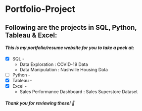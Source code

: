 # Portfolio-Project
## Following are the projects in SQL, Python, Tableau & Excel: <br />
#### *This is my portfolio/resume website for you to take a peek at:* <br />
- [x] SQL - 
  - Data Exploration : COVID-19 Data <br />
  - Data Manipulation : Nashville Housing Data <br />
- [ ] Python - <br />
- [x] Tableau - <br />
- [x] Excel - 
  - Sales Performance Dashboard : Sales Superstore Dataset <br />
##### *Thank you for reviewing these!* 🎉
